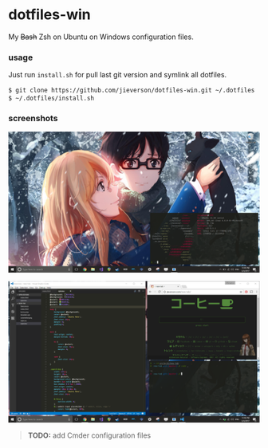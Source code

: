 # dotfiles-win
My ~~Bash~~ Zsh on Ubuntu on Windows configuration files.

### usage
Just run `install.sh` for pull last git version and symlink all dotfiles.

```
$ git clone https://github.com/jieverson/dotfiles-win.git ~/.dotfiles
$ ~/.dotfiles/install.sh
```

### screenshots
<p align="center">
  <img src="screenshots/screenfetch.png" />
</p>
<p align="center">
  <img src="screenshots/working.png" />
</p>

> **TODO:** add Cmder configuration files
